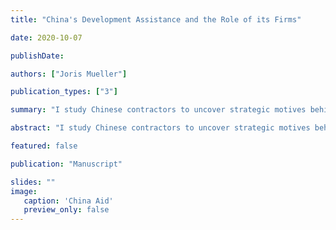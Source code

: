 ```yaml
---
title: "China's Development Assistance and the Role of its Firms"

date: 2020-10-07

publishDate:

authors: ["Joris Mueller"]

publication_types: ["3"]

summary: "I study Chinese contractors to uncover strategic motives behind development assistance by the Chinese government to developing countries."

abstract: "I study Chinese contractors to uncover strategic motives behind development assistance by the Chinese government to developing countries."

featured: false

publication: "Manuscript"

slides: ""
image:
   caption: 'China Aid'
   preview_only: false
---
```

